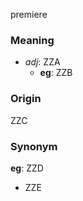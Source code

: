 premiere
### Meaning
+ _adj_: ZZA
    + __eg__: ZZB

### Origin

ZZC

### Synonym

__eg__: ZZD

+ ZZE


